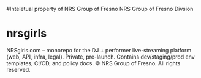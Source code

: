 #Inteletual property of NRS Group of Fresno
NRS Group of Fresno
Divsion
# nrsgirls
NRSgirls.com – monorepo for the DJ + performer live-streaming platform (web, API, infra, legal). Private, pre-launch. Contains dev/staging/prod env templates, CI/CD, and policy docs. © NRS Group of Fresno. All rights reserved.
